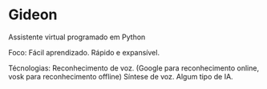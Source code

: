 # Gideon
 Assistente virtual programado em Python

Foco: 
    Fácil aprendizado.
    Rápido e expansível.

Técnologias:
    Reconhecimento de voz. (Google para reconhecimento online, vosk para reconhecimento offline)
    Síntese de voz.
    Algum tipo de IA.